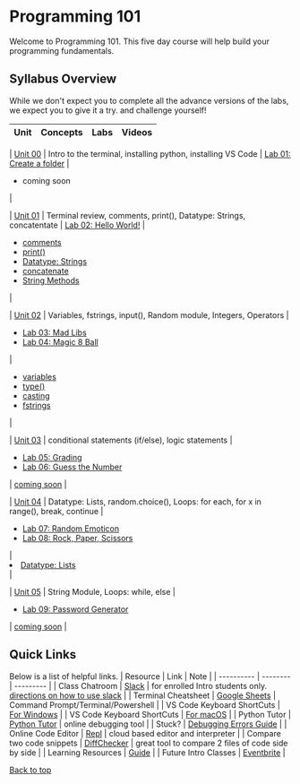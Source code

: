 # <a id="top"></a>Programming 101

Welcome to Programming 101. This five day course will help build your programming fundamentals.

## Syllabus Overview

While we don't expect you to complete all the advance versions of the labs, we expect you to give it a try. and challenge yourself!

| Unit | Concepts | Labs | Videos |
| ---- | -------- | ---- | ------ |
<!-- Unit 0 -->
| [Unit 00](/units/unit-0.md) | Intro to the terminal, installing python, installing VS Code | [Lab 01: Create a folder](/labs/pdxfolder.md)  | <ul><li>coming soon</li></ul> |
<!-- Unit 01 -->
| [Unit 01](/units/unit-1.md) | Terminal review, comments, print(), Datatype: Strings, concatentate | [Lab 02: Hello World!](/labs/hello.md) | <ul> <li><a href="https://youtu.be/YKRYs8QDWZQ" target="_blank">comments</a></li> <li><a href="https://youtu.be/KmSPjRxr4GA" target="_blank">print()</a></li> <li><a href="https://youtu.be/wbLLxCEQ2do" target="_blank">Datatype: Strings</a></li> <li><a href="https://youtu.be/7Fq19HrS9wA" target="_blank">concatenate</a></li> <li><a href="https://youtu.be/BDaZMU3iuKw" target="_blank">String Methods</a></li></ul> |
<!-- Unit 02 -->
| [Unit 02](/units/unit-2.md) | Variables, fstrings, input(), Random module, Integers, Operators | <ul> <li>[Lab 03: Mad Libs](/labs/madlibs.md)</li> <li>[Lab 04: Magic 8 Ball](/labs/magic-8-ball.md) </li></ul>| <ul> <li><a target="_blank" href="https://youtu.be/ft0vAxHnkGw">variables</a></li> <li><a target="_blank" href="https://youtu.be/xfYXx2zBYJo">type()</a></li> <li><a target="_blank" href="https://youtu.be/yljHWm1shiE">casting</a></li> <li><a href="https://youtu.be/s-3SyF9wZqY" target="_blank">fstrings</a></li></ul> |
<!-- Unit 03 -->
| [Unit 03](/units/unit-3.md) | conditional statements (if/else), logic statements                                   | <ul><li>[Lab 05: Grading](/labs/grading.md)</li> <li>[Lab 06: Guess the Number](/labs/guess_the_number.md)</li> </ul>| [coming soon]() |
<!-- Unit 04 -->
| [Unit 04](/units/unit-4.md) | Datatype: Lists, random.choice(), Loops: for each, for x in range(), break, continue | <ul><li>[Lab 07: Random Emoticon](/labs/emoticon.md)</li> <li>[Lab 08: Rock, Paper, Scissors](/labs/rps.md)</li> </ul> | <li><a href="https://youtu.be/TjQv--wrc3o" target="_blank">Datatype: Lists</a></li> |
<!-- Unit 05 -->
| [Unit 05](/units/unit-5.md) | String Module, Loops: while, else | <ul><li>[Lab 09: Password Generator](/labs/password_generator.md)</li> </ul> | [coming soon]() |

## Quick Links

Below is a list of helpful links.
| Resource | Link  | Note |
| ---------- | -------- | --------- |
| Class Chatroom | [Slack](https://app.slack.com/client/TH5A28SJ0/CH6DE8QK1) | for enrolled Intro students only. [directions on how to use slack](https://github.com/PdxCodeGuild/IntroToProgramming/blob/master/documentation/slack.md) |
| Terminal Cheatsheet  | [Google Sheets](https://docs.google.com/spreadsheets/d/18WWrry7RI2zzJlTsUHQLCsElNjiVVuMGjowBKZ5DPH8/edit#gid=0)           | Command Prompt/Terminal/Powershell                                                                                                                        |
| VS Code Keyboard ShortCuts | [For Windows](https://code.visualstudio.com/shortcuts/keyboard-shortcuts-windows.pdf)                                     |
| VS Code Keyboard ShortCuts | [For macOS](https://code.visualstudio.com/shortcuts/keyboard-shortcuts-macos.pdf)                                         |
| Python Tutor               | [Python Tutor](http://pythontutor.com/visualize.html#mode=edit)                                                           | online debugging tool                                                                                                                                     |
| Stuck?                     | [Debugging Errors Guide](https://github.com/PdxCodeGuild/IntroToProgramming/blob/master/documentation/troubleshooting.md) |
| Online Code Editor         | [Repl](https://repl.it)                                                                                                   | cloud based editor and interpreter                                                                                                                        |
| Compare two code snippets  | [DiffChecker](https://www.diffchecker.com/)                                                                               | great tool to compare 2 files of code side by side                                                                                                        |
| Learning Resources         | [Guide](https://github.com/PdxCodeGuild/IntroToProgramming/blob/master/documentation/resources.md)                        |
| Future Intro Classes       | [Eventbrite](https://www.eventbrite.com/o/pdx-code-guild-17959456298)                                                     |

[Back to top](#top)
